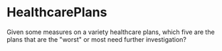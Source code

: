 # HealthcarePlans
Given some measures on a variety healthcare plans, which five are the plans that are the "worst" or most need further investigation?
